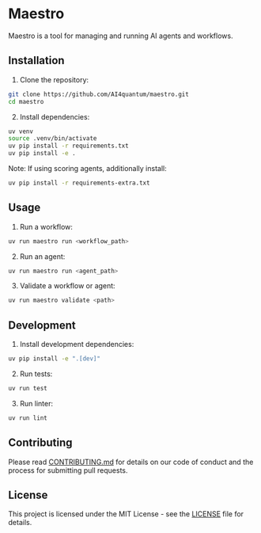 # Maestro

Maestro is a tool for managing and running AI agents and workflows.

## Installation

1. Clone the repository:
```bash
git clone https://github.com/AI4quantum/maestro.git
cd maestro
```

2. Install dependencies:
```bash
uv venv
source .venv/bin/activate
uv pip install -r requirements.txt
uv pip install -e .
```

Note: If using scoring agents, additionally install:
```bash
uv pip install -r requirements-extra.txt
```

## Usage

1. Run a workflow:
```bash
uv run maestro run <workflow_path>
```

2. Run an agent:
```bash
uv run maestro run <agent_path>
```

3. Validate a workflow or agent:
```bash
uv run maestro validate <path>
```

## Development

1. Install development dependencies:
```bash
uv pip install -e ".[dev]"
```

2. Run tests:
```bash
uv run test
```

3. Run linter:
```bash
uv run lint
```

## Contributing

Please read [CONTRIBUTING.md](CONTRIBUTING.md) for details on our code of conduct and the process for submitting pull requests.

## License

This project is licensed under the MIT License - see the [LICENSE](LICENSE) file for details.